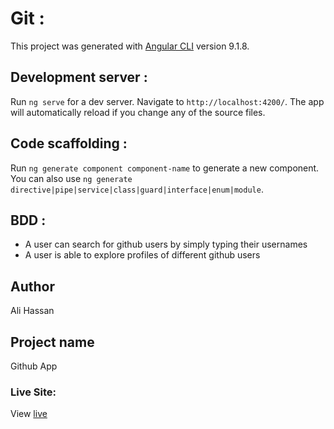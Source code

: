 # Git :

This project was generated with [Angular CLI](https://github.com/angular/angular-cli) version 9.1.8.

## Development server :

Run `ng serve` for a dev server. Navigate to `http://localhost:4200/`. The app will automatically reload if you change any of the source files.

## Code scaffolding :

Run `ng generate component component-name` to generate a new component. You can also use `ng generate directive|pipe|service|class|guard|interface|enum|module`.

## BDD :

* A user can search for github users by simply typing their usernames
* A user is able to explore profiles of different github users

## Author
Ali Hassan

## Project name
Github App

### Live Site:
View [live](https://hassan3111.github.io/Git-ip/)


